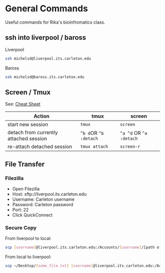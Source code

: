 # General Commands

Useful commands for Rika's bioinfromatics class.

## ssh into liverpool / baross

Liverpool

```bash
ssh michelsd@liverpool.its.carleton.edu
```

Baross

```bash
ssh michelsd@baross.its.carleton.edu
```

## Screen / Tmux

See: [Cheat Sheet](http://www.dayid.org/comp/tm.html)

| Action                     | tmux         | screen   |
|----------------------------|--------------|----------|
| start new session          | `tmux`       | `screen` |
| detach from currently attached session | `^b d`OR `^b :detach`|`^a ^d` OR `^a :detach`|
| re-attach detached session | `tmux attach`| `screen-r` |

## File Transfer

### Filezilla

- Open Filezilla
- Host: sftp://liverpool.its.carleton.edu
- Username: Carleton username
- Password: Carleton password
- Port: 22
- Click QuickConnect

### Secure Copy

From liverpool to local:

```bash
scp [username]@liverpool.its.carleton.edu:/Accounts/[username]/[path of your destination directory]/[some_file.txt] ~/Desktop
```

From local to liverpool:

```bash
scp ~/Desktop/[some_file.txt] [username]@liverpool.its.carleton.edu:/Accounts/[username]/[path of your destination directory]
```